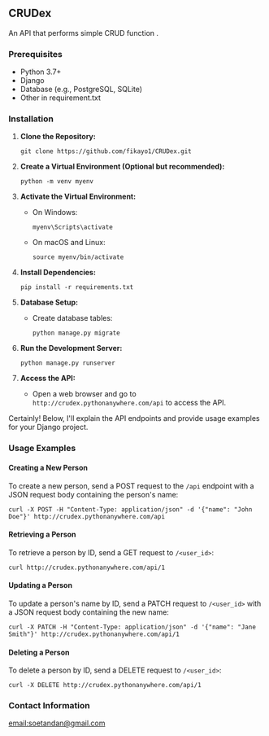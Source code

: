 ## CRUDex

An API that performs simple CRUD function .

### Prerequisites

- Python 3.7+
- Django 
- Database (e.g., PostgreSQL, SQLite)
- Other in requirement.txt

### Installation

1. **Clone the Repository:**
   ```
   git clone https://github.com/fikayo1/CRUDex.git
   ```

2. **Create a Virtual Environment (Optional but recommended):**
   ```
   python -m venv myenv
   ```

3. **Activate the Virtual Environment:**
   - On Windows:
     ```
     myenv\Scripts\activate
     ```
   - On macOS and Linux:
     ```
     source myenv/bin/activate
     ```

4. **Install Dependencies:**
   ```
   pip install -r requirements.txt
   ```

5. **Database Setup:**
   - Create database tables:
     ```
     python manage.py migrate
     ```

6. **Run the Development Server:**
   ```
   python manage.py runserver
   ```

7. **Access the API:**
   - Open a web browser and go to `http://crudex.pythonanywhere.com/api` to access the API.

Certainly! Below, I'll explain the API endpoints and provide usage examples for your Django project.


### Usage Examples

#### Creating a New Person

To create a new person, send a POST request to the `/api` endpoint with a JSON request body containing the person's name:

```shell
curl -X POST -H "Content-Type: application/json" -d '{"name": "John Doe"}' http://crudex.pythonanywhere.com/api
```

#### Retrieving a Person

To retrieve a person by ID, send a GET request to `/<user_id>`:

```shell
curl http://crudex.pythonanywhere.com/api/1
```

#### Updating a Person

To update a person's name by ID, send a PATCH request to `/<user_id>` with a JSON request body containing the new name:

```shell
curl -X PATCH -H "Content-Type: application/json" -d '{"name": "Jane Smith"}' http://crudex.pythonanywhere.com/api/1
```

#### Deleting a Person

To delete a person by ID, send a DELETE request to `/<user_id>`:

```shell
curl -X DELETE http://crudex.pythonanywhere.com/api/1
```


### Contact Information

[email:soetandan@gmail.com](soetandan@gmail.com) 
